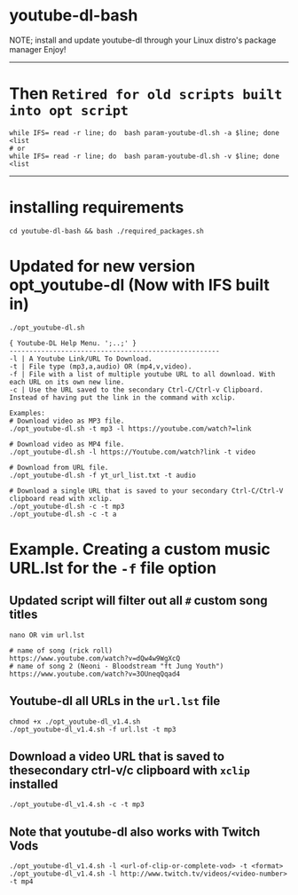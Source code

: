 # youtube-dl-bash
NOTE; install and update youtube-dl through your Linux distro's package manager
Enjoy!

---

# Then `Retired for old scripts built into opt script`
	while IFS= read -r line; do  bash param-youtube-dl.sh -a $line; done <list
	# or
	while IFS= read -r line; do  bash param-youtube-dl.sh -v $line; done <list

---

# installing requirements
`cd youtube-dl-bash && bash ./required_packages.sh`

# Updated for new version  opt_youtube-dl (Now with IFS built in) 
```
./opt_youtube-dl.sh

{ Youtube-DL Help Menu. ';..;' }
-----------------------------------------------------
-l | A Youtube Link/URL To Download.
-t | File type (mp3,a,audio) OR (mp4,v,video).
-f | File with a list of multiple youtube URL to all download. With each URL on its own new line.
-c | Use the URL saved to the secondary Ctrl-C/Ctrl-v Clipboard. Instead of having put the link in the command with xclip.

Examples:
# Download video as MP3 file.
./opt_youtube-dl.sh -t mp3 -l https://youtube.com/watch?=link

# Download video as MP4 file.
./opt_youtube-dl.sh -l https://Youtube.com/watch?link -t video

# Download from URL file.
./opt_youtube-dl.sh -f yt_url_list.txt -t audio

# Download a single URL that is saved to your secondary Ctrl-C/Ctrl-V clipboard read with xclip.
./opt_youtube-dl.sh -c -t mp3
./opt_youtube-dl.sh -c -t a
```

# Example. Creating a custom music URL.lst for the `-f` file option

## Updated script will filter out all `#` custom song titles
```
nano OR vim url.lst

# name of song (rick roll)
https://www.youtube.com/watch?v=dQw4w9WgXcQ
# name of song 2 (Neoni - Bloodstream "ft Jung Youth")
https://www.youtube.com/watch?v=3OUneqQqad4
```

## Youtube-dl all URLs in the `url.lst` file

```
chmod +x ./opt_youtube-dl_v1.4.sh
./opt_youtube-dl_v1.4.sh -f url.lst -t mp3
```

## Download a video URL that is saved to thesecondary ctrl-v/c clipboard with `xclip` installed

```
./opt_youtube-dl_v1.4.sh -c -t mp3
```

## Note that youtube-dl also works with Twitch Vods

```
./opt_youtube-dl_v1.4.sh -l <url-of-clip-or-complete-vod> -t <format>
./opt_youtube-dl_v1.4.sh -l http://www.twitch.tv/videos/<video-number> -t mp4
```
